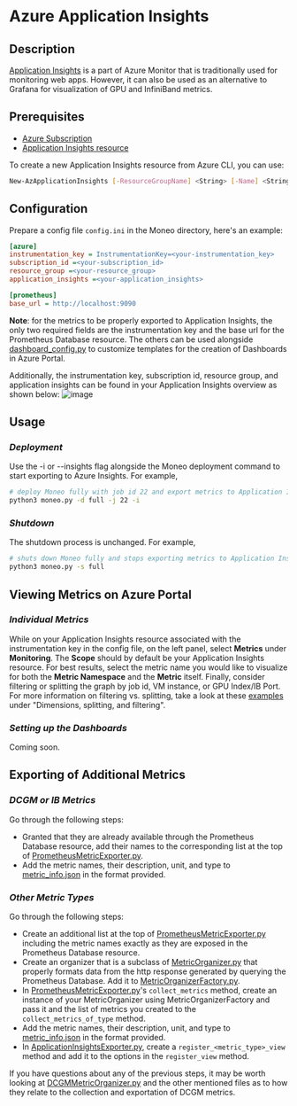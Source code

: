 Azure Application Insights
==========================

Description
-----------
[Application Insights](https://docs.microsoft.com/en-us/azure/azure-monitor/app/app-insights-overview) is a part of Azure Monitor that is traditionally used for monitoring web apps. However, it can also be used as an alternative to Grafana for visualization of GPU and InfiniBand metrics. 

Prerequisites
-------------
- [Azure Subscription](https://azure.microsoft.com/en-us/free/search/?OCID=AIDcmm5edswduu_SEM_42cfb6241b0210cccb1bd4c6a446df9b:G:s&ef_id=42cfb6241b0210cccb1bd4c6a446df9b:G:s&msclkid=42cfb6241b0210cccb1bd4c6a446df9b)
- [Application Insights resource](https://docs.microsoft.com/en-us/azure/azure-monitor/app/create-new-resource)

To create a new Application Insights resource from Azure CLI, you can use:
```sh
New-AzApplicationInsights [-ResourceGroupName] <String> [-Name] <String> [-Location] <String> [-Kind <String>][-Tag <Hashtable>] [-DefaultProfile <IAzureContextContainer>] [-WhatIf] [-Confirm] [<CommonParameters>]
```

Configuration
-------------
Prepare a config file `config.ini` in the Moneo directory, here's an example:

```ini
[azure]
instrumentation_key = InstrumentationKey=<your-instrumentation_key>
subscription_id =<your-subscription_id>
resource_group =<your-resource_group> 
application_insights =<your-application_insights> 

[prometheus]
base_url = http://localhost:9090
```
**Note**: for the metrics to be properly exported to Application Insights, the only two required fields are the instrumentation key and the base url for the Prometheus Database resource. The others can be used alongside [dashboard_config.py](./dashboard_config.py) to customize templates for the creation of Dashboards in Azure Portal. 

Additionally, the instrumentation key, subscription id, resource group, and application insights can be found in your Application Insights overview as shown below: 
![image](https://user-images.githubusercontent.com/71988295/181628840-ee7a8ee9-941b-4c45-a372-d1a8d45bb02e.png)

Usage
-----
### _Deployment_
Use the -i or --insights flag alongside the Moneo deployment command to start exporting to Azure Insights. For example,
```sh
# deploy Moneo fully with job id 22 and export metrics to Application Insights 
python3 moneo.py -d full -j 22 -i
```

### _Shutdown_
The shutdown process is unchanged. For example,
```sh
# shuts down Moneo fully and stops exporting metrics to Application Insights 
python3 moneo.py -s full
```

Viewing Metrics on Azure Portal
-------------------------------
### _Individual Metrics_
While on your Application Insights resource associated with the instrumentation key in the config file, on the left panel, select **Metrics** under **Monitoring**. The **Scope** should by default be your Application Insights resource. For best results, select the metric name you would like to visualize for both the **Metric Namespace** and the **Metric** itself. Finally, consider filtering or splitting the graph by job id, VM instance, or GPU Index/IB Port. For more information on filtering vs. splitting, take  a look at these [examples](https://docs.microsoft.com/en-us/azure/azure-monitor/essentials/metrics-aggregation-explained) under "Dimensions, splitting, and filtering".         

### _Setting up the Dashboards_
Coming soon.

Exporting of Additional Metrics
-------------------------------
### _DCGM or IB Metrics_
Go through the following steps:
- Granted that they are already available through the Prometheus Database resource, add their names to the corresponding list at the top of [PrometheusMetricExporter.py](collector/PrometheusMetricCollector.py). 
- Add the metric names, their description, unit, and type to [metric_info.json](./metric_info.json) in the format provided.

### _Other Metric Types_
Go through the following steps:
- Create an additional list at the top of [PrometheusMetricExporter.py](collector/PrometheusMetricCollector.py) including the metric names exactly as they are exposed in the Prometheus Database resource.
- Create an organizer that is a subclass of [MetricOrganizer.py](organizer/MetricOrganizer.py) that properly formats data from the http response generated by querying the Prometheus Database. Add it to [MetricOrganizerFactory.py](organizer/MetricOrganizerFactory.py).
- In [PrometheusMetricExporter.py](collector/PrometheusMetricCollector.py)'s ```collect_metrics``` method, create an instance of your MetricOrganizer using MetricOrganizerFactory and pass it and the list of metrics you created to the ```collect_metrics_of_type``` method.
- Add the metric names, their description, unit, and type to [metric_info.json](./metric_info.json) in the format provided.
- In [ApplicationInsightsExporter.py](exporter/ApplicationInsightsExporter.py), create a ```register_<metric_type>_view``` method and add it to the options in the ```register_view``` method.

If you have questions about any of the previous steps, it may be worth looking at [DCGMMetricOrganizer.py](organizer/DCGMMetricOrganizer.py) and the other mentioned files as to how they relate to the collection and exportation of DCGM metrics.  

